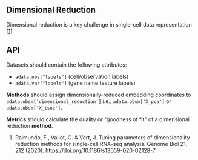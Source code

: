 ## Dimensional Reduction

Dimensional reduction is a key challenge in single-cell data representation [<a href="https://genomebiology.biomedcentral.com/articles/10.1186/s13059-020-02128-7">1</a>].

## API

Datasets should contain the following attributes:

* `adata.obs["labels"]` (cell/observation labels)
* `adata.var["labels"]` (gene name feature labels)

**Methods** should assign dimensionally-reduced embedding coordinates to `adata.obsm['dimensional_reduction']` i.e., `adata.obsm['X_pca']` or `adata.obsm['X_tsne']`.

**Metrics** should calculate the quality or "goodness of fit" of a dimensional reduction **method**.

1. Raimundo, F., Vallot, C. & Vert, J. Tuning parameters of dimensionality reduction methods for single-cell RNA-seq analysis. Genome Biol 21, 212 (2020). https://doi.org/10.1186/s13059-020-02128-7
